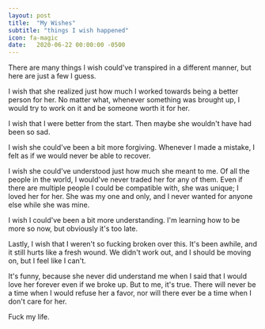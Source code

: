 ```yaml
---
layout: post
title:  "My Wishes"
subtitle: "things I wish happened"
icon: fa-magic
date:   2020-06-22 00:00:00 -0500
---
```


There are many things I wish could've transpired in a different manner, but here are just a few I guess.

I wish that she realized just how much I worked towards being a better person for her. No matter what, whenever something was brought up, I would try to work on it and be someone worth it for her.

I wish that I were better from the start. Then maybe she wouldn't have had been so sad.

I wish she could've been a bit more forgiving. Whenever I made a mistake, I felt as if we would never be able to recover.

I wish she could've understood just how much she meant to me. Of all the people in the world, I would've never traded her for any of them. Even if there are multiple people I could be compatible with, she was unique; I loved her for her. She was my one and only, and I never wanted for anyone else while she was mine.

I wish I could've been a bit more understanding. I'm learning how to be more so now, but obviously it's too late.

Lastly, I wish that I weren't so fucking broken over this. It's been awhile, and it still hurts like a fresh wound. We didn't work out, and I should be moving on, but I feel like I can't.

It's funny, because she never did understand me when I said that I would love her forever even if we broke up. But to me, it's true. There will never be a time when I would refuse her a favor, nor will there ever be a time when I don't care for her.

Fuck my life.
